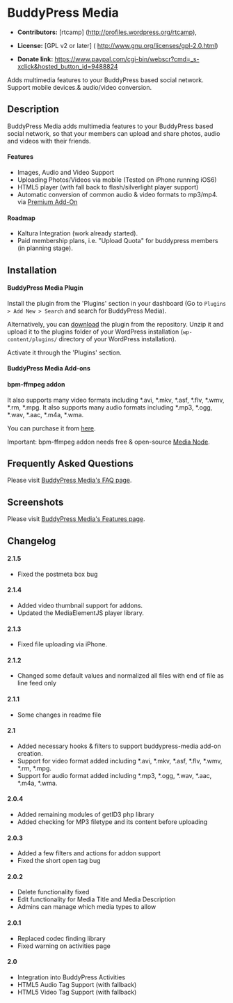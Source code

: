 # BuddyPress Media #

* **Contributors:** [rtcamp] (http://profiles.wordpress.org/rtcamp),

* **License:** [GPL v2 or later] ( http://www.gnu.org/licenses/gpl-2.0.html)

* **Donate link:** https://www.paypal.com/cgi-bin/webscr?cmd=_s-xclick&hosted_button_id=9488824

Adds multimedia features to your BuddyPress based social network. Support mobile devices.& audio/video conversion.

## Description ##

BuddyPress Media adds multimedia features to your BuddyPress based social network, so that your members can upload and share photos, audio and videos with their friends.

#### Features ####
* Images, Audio and Video Support
* Uploading Photos/Videos via mobile (Tested on iPhone running iOS6)
* HTML5 player (with fall back to flash/silverlight player support)
* Automatic conversion of common audio & video formats to mp3/mp4. via [Premium Add-On](http://rtcamp.com/store/buddypress-media-ffmpeg-converter/ "Visit rtCamp's Store")

#### Roadmap ####
* Kaltura Integration (work already started).
* Paid membership plans, i.e. "Upload Quota" for buddypress members  (in planning stage).

## Installation ##

#### BuddyPress Media Plugin ####

Install the plugin from the 'Plugins' section in your dashboard (Go to `Plugins > Add New > Search` and search for BuddyPress Media).

Alternatively, you can [download](http://downloads.wordpress.org/plugin/buddypress-media.zip "Download BuddyPress Media") the plugin from the repository. Unzip it and upload it to the plugins folder of your WordPress installation (`wp-content/plugins/` directory of your WordPress installation).

Activate it through the 'Plugins' section.

#### BuddyPress Media Add-ons ####

#### bpm-ffmpeg addon ####

It also supports many video formats including *.avi, *.mkv, *.asf, *.flv, *.wmv, *.rm, *.mpg.
It also supports many audio formats including *.mp3, *.ogg, *.wav, *.aac, *.m4a, *.wma.

You can purchase it from [here](http://rtcamp.com/store/buddypress-media-ffmpeg-converter/ "Buy bpm-ffmpeg from rtCamp").

Important: bpm-ffmpeg addon needs free & open-source [Media Node](https://github.com/rtCamp/media-node "Media Node on GitHub").


## Frequently Asked Questions ##

Please visit [BuddyPress Media's FAQ page](http://rtcamp.com/buddypress-media/faq/ "Visit BuddyPress Media's FAQ page").

## Screenshots ##

Please visit [BuddyPress Media's Features page](http://rtcamp.com/buddypress-media/features/ "Visit BuddyPress Media's Features page").

## Changelog ##

#### 2.1.5 ####
* Fixed the postmeta box bug

#### 2.1.4 ####
* Added video thumbnail support for addons.
* Updated the MediaElementJS player library.

#### 2.1.3 ####
* Fixed file uploading via iPhone.

#### 2.1.2 ####
* Changed some default values and normalized all files with end of file as line feed only

#### 2.1.1 ####
* Some changes in readme file

#### 2.1 ####
* Added necessary hooks & filters to support buddypress-media add-on creation.
* Support for video format added including *.avi, *.mkv, *.asf, *.flv, *.wmv, *.rm, *.mpg.
* Support for audio format added including *.mp3, *.ogg, *.wav, *.aac, *.m4a, *.wma.

#### 2.0.4 ####
* Added remaining modules of getID3 php library
* Added checking for MP3 filetype and its content before uploading

#### 2.0.3 ####
* Added a few filters and actions for addon support
* Fixed the short open tag bug

#### 2.0.2 ####
* Delete functionality fixed
* Edit functionality for Media Title and Media Description
* Admins can manage which media types to allow

#### 2.0.1 ####
* Replaced codec finding library
* Fixed warning on activities page

#### 2.0 ####
* Integration into BuddyPress Activities
* HTML5 Audio Tag Support (with fallback)
* HTML5 Video Tag Support (with fallback)

